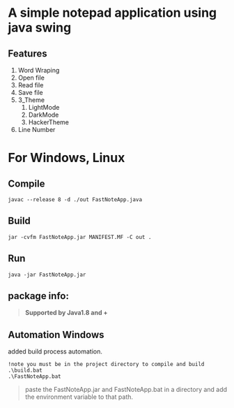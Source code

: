 # A simple notepad application using java swing

## Features

1. Word Wraping
2. Open file
3. Read file
4. Save file
5. 3_Theme
   1. LightMode
   2. DarkMode
   3. HackerTheme
6. Line Number

# For Windows, Linux
## Compile
```code
javac --release 8 -d ./out FastNoteApp.java
```

## Build
```code
jar -cvfm FastNoteApp.jar MANIFEST.MF -C out .
```

## Run
```code
java -jar FastNoteApp.jar
```

## package info:
> **Supported by Java1.8 and +**

## Automation Windows
added build process automation.
```
!note you must be in the project directory to compile and build
.\build.bat
.\FastNoteApp.bat
```
> paste the FastNoteApp.jar and FastNoteApp.bat in a directory and add the environment variable to that path.
